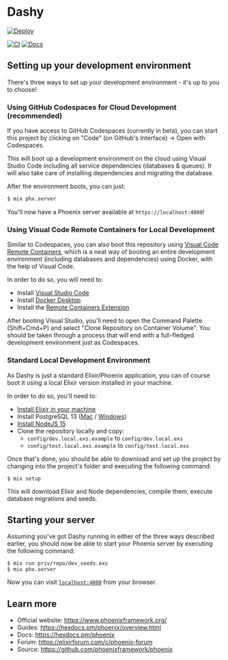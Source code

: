# Dashy

[![Deploy](https://www.herokucdn.com/deploy/button.svg)](https://heroku.com/deploy?template=https://github.com/codegram/dashy)

[![CI](https://github.com/codegram/dashy/actions/workflows/ci.yml/badge.svg)](https://github.com/codegram/dashy/actions/workflows/ci.yml) [![Docs](https://github.com/codegram/dashy/actions/workflows/docs.yml/badge.svg)](https://codegram.github.io/dashy)

## Setting up your development environment

There's three ways to set up your development environment - it's up to you to choose!

### Using GitHub Codespaces for Cloud Development (recommended)

If you have access to GitHub Codespaces (currently in beta), you can start this project by clicking on "Code" (on GitHub's Interface) -> Open with Codespaces.

This will boot up a development environment on the cloud using Visual Studio Code including all service dependencies (databases & queues). It will also take care of installing dependencies and migrating the database.

After the environment boots, you can just:

```bash
$ mix phx.server
```

You'll now have a Phoenix server available at `https://localhost:4000`!

### Using Visual Code Remote Containers for Local Development

Similar to Codespaces, you can also boot this repository using [Visual Code Remote Containers](https://code.visualstudio.com/docs/remote/containers-tutorial), which is a neat way of booting an entire development environment (including databases and dependencies) using Docker, with the help of Visual Code.

In order to do so, you will need to:

- Install [Visual Studio Code](https://code.visualstudio.com/Download)
- Install [Docker Desktop](https://www.docker.com/products/docker-desktop)
- Install the [Remote Containers Extension](vscode:extension/ms-vscode-remote.remote-containers)

After booting Visual Studio, you'll need to open the Command Palette (Shift+Cmd+P) and select "Clone Repository on Container Volume". You should be taken through a process that will end with a full-fledged development environment just as Codespaces.

### Standard Local Development Environment

As Dashy is just a standard Elixir/Phoenix application, you can of course boot it using a local Elixir version installed in your machine.

In order to do so, you'll need to:

- [Install Elixir in your machine](https://elixir-lang.org/install.html)
- Install PostgreSQL 13 ([Mac](https://postgresapp.com/) / [Windows](https://www.enterprisedb.com/downloads/postgres-postgresql-downloads))
- [Install NodeJS 15](https://nodejs.org/en/download/)
- Clone the repository locally and copy:
  - `config/dev.local.exs.example` to `config/dev.local.exs`
  - `config/test.local.exs.example` to `config/test.local.exs`

Once that's done, you should be able to download and set up the project by changing into the project's folder and executing the following command:

```
$ mix setup
```

This will download Elixir and Node dependencies, compile them, execute database migrations and seeds.

## Starting your server

Assuming you've got Dashy running in either of the three ways described earlier, you should now be able to start your Phoenix server by executing the following command:

```
$ mix run priv/repo/dev_seeds.exs
$ mix phx.server
```

Now you can visit [`localhost:4000`](http://localhost:4000) from your browser.

## Learn more

- Official website: https://www.phoenixframework.org/
- Guides: https://hexdocs.pm/phoenix/overview.html
- Docs: https://hexdocs.pm/phoenix
- Forum: https://elixirforum.com/c/phoenix-forum
- Source: https://github.com/phoenixframework/phoenix
